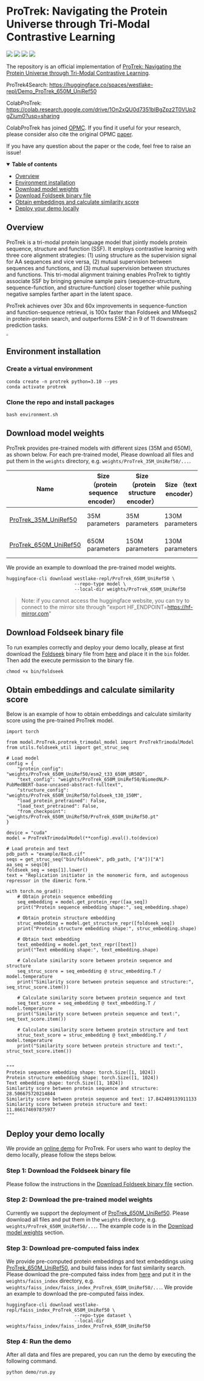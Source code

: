 # ProTrek: Navigating the Protein Universe through Tri-Modal Contrastive Learning
<a href="https://www.biorxiv.org/content/10.1101/2024.05.30.596740v1"><img src="https://img.shields.io/badge/Paper-bioRxiv-green" style="max-width: 100%;"></a>
<a href="https://huggingface.co/spaces/westlake-repl/Demo_ProTrek_650M_UniRef50"><img src="https://img.shields.io/badge/%F0%9F%A4%97%20Hugging%20Face-red?label=Demo" style="max-width: 100%;"></a>
<a href="https://huggingface.co/westlake-repl/ProTrek_650M_UniRef50"><img src="https://img.shields.io/badge/%F0%9F%A4%97%20Hugging%20Face-yellow?label=Model" style="max-width: 100%;"></a>
<a href="https://cbirt.net/charting-the-protein-universe-with-protreks-tri-modal-contrastive-learning/" alt="blog"><img src="https://img.shields.io/badge/Blog-Medium-purple" /></a> 

The repository is an official implementation of [ProTrek: Navigating the Protein Universe through Tri-Modal Contrastive Learning](https://www.biorxiv.org/content/10.1101/2024.05.30.596740v2).

ProTrek4Search: https://huggingface.co/spaces/westlake-repl/Demo_ProTrek_650M_UniRef50

ColabProTrek: https://colab.research.google.com/drive/1On2xQU0d7351bIBgZpz2T0VUp2gZium0?usp=sharing

ColabProTrek has joined [OPMC](https://theopmc.github.io/). If you find it useful for your research, please consider also cite the original OPMC [paper](https://www.biorxiv.org/content/10.1101/2024.05.24.595648v4).

If you have any question about the paper or the code, feel free to raise an issue!

<details open><summary><b>Table of contents</b></summary>

- [Overview](#Overview)
- [Environment installation](#Environment-installation)
- [Download model weights](#Download-model-weights)
- [Download Foldseek binary file](#Download-Foldseek-binary-file)
- [Obtain embeddings and calculate similarity score](#Obtain-embeddings-and-calculate-similarity-score)
- [Deploy your demo locally](#Deploy-your-demo-locally)
</details>

## Overview
ProTrek is a tri-modal protein language model that jointly models protein sequence, structure and function (SSF). It employs
contrastive learning with three core alignment strategies: (1) using structure as the supervision signal for AA
sequences and vice versa, (2) mutual supervision between sequences and functions, and (3) mutual supervision
between structures and functions. This tri-modal alignment training enables ProTrek to tightly associate SSF by
bringing genuine sample pairs (sequence-structure, sequence-function, and structure-function) closer together while
pushing negative samples farther apart in the latent space.

ProTrek achieves over 30x and 60x improvements in sequence-function and function-sequence retrieval, is 100x faster than Foldseek and MMseqs2 in protein-protein search, and outperforms ESM-2 in 9 of 11 downstream prediction tasks.

<img src="figure/img.jpg" style="zoom:33%;" />

## Environment installation
### Create a virtual environment
```
conda create -n protrek python=3.10 --yes
conda activate protrek
```
### Clone the repo and install packages
```
bash environment.sh  
```

## Download model weights
ProTrek provides pre-trained models with different sizes (35M and 650M), as shown below. For each pre-trained model, 
Please download all files and put them in the `weights` directory, e.g. `weights/ProTrek_35M_UniRef50/...`.


| **Name**                                                     | **Size （protein sequence encoder）** | **Size （protein structure encoder）** | **Size （text encoder）** | Dataset               |
| ------------------------------------------------------------ | ------------------------------------- | -------------------------------------- |-------------------------| --------------------- |
| [ProTrek_35M_UniRef50](https://huggingface.co/westlake-repl/ProTrek_35M_UniRef50) | 35M parameters                        | 35M parameters                         | 130M parameters         | Swiss-Prot + UniRef50 |
| [ProTrek_650M_UniRef50](https://huggingface.co/westlake-repl/ProTrek_650M_UniRef50) | 650M parameters                       | 150M parameters                        | 130M parameters         | Swiss-Prot + UniRef50 |

We provide an example to download the pre-trained model weights.
```
huggingface-cli download westlake-repl/ProTrek_650M_UniRef50 \
                         --repo-type model \
                         --local-dir weights/ProTrek_650M_UniRef50
```
> Note: if you cannot access the huggingface website, you can try to connect to the mirror site through "export 
> HF_ENDPOINT=https://hf-mirror.com"

## Download Foldseek binary file
To run examples correctly and deploy your demo locally, please at first download the [Foldseek](https://github.com/steineggerlab/foldseek) 
binary file from [here](https://drive.google.com/file/d/1B_9t3n_nlj8Y3Kpc_mMjtMdY0OPYa7Re/view?usp=sharing) and place 
it in the `bin` folder. Then add the execute permission to the binary file.
```
chmod +x bin/foldseek
```

## Obtain embeddings and calculate similarity score
Below is an example of how to obtain embeddings and calculate similarity score using the pre-trained ProTrek model.
```
import torch

from model.ProTrek.protrek_trimodal_model import ProTrekTrimodalModel
from utils.foldseek_util import get_struc_seq

# Load model
config = {
    "protein_config": "weights/ProTrek_650M_UniRef50/esm2_t33_650M_UR50D",
    "text_config": "weights/ProTrek_650M_UniRef50/BiomedNLP-PubMedBERT-base-uncased-abstract-fulltext",
    "structure_config": "weights/ProTrek_650M_UniRef50/foldseek_t30_150M",
    "load_protein_pretrained": False,
    "load_text_pretrained": False,
    "from_checkpoint": "weights/ProTrek_650M_UniRef50/ProTrek_650M_UniRef50.pt"
}

device = "cuda"
model = ProTrekTrimodalModel(**config).eval().to(device)

# Load protein and text
pdb_path = "example/8ac8.cif"
seqs = get_struc_seq("bin/foldseek", pdb_path, ["A"])["A"]
aa_seq = seqs[0]
foldseek_seq = seqs[1].lower()
text = "Replication initiator in the monomeric form, and autogenous repressor in the dimeric form."

with torch.no_grad():
    # Obtain protein sequence embedding
    seq_embedding = model.get_protein_repr([aa_seq])
    print("Protein sequence embedding shape:", seq_embedding.shape)
    
    # Obtain protein structure embedding
    struc_embedding = model.get_structure_repr([foldseek_seq])
    print("Protein structure embedding shape:", struc_embedding.shape)
    
    # Obtain text embedding
    text_embedding = model.get_text_repr([text])
    print("Text embedding shape:", text_embedding.shape)
    
    # Calculate similarity score between protein sequence and structure
    seq_struc_score = seq_embedding @ struc_embedding.T / model.temperature
    print("Similarity score between protein sequence and structure:", seq_struc_score.item())

    # Calculate similarity score between protein sequence and text
    seq_text_score = seq_embedding @ text_embedding.T / model.temperature
    print("Similarity score between protein sequence and text:", seq_text_score.item())
    
    # Calculate similarity score between protein structure and text
    struc_text_score = struc_embedding @ text_embedding.T / model.temperature
    print("Similarity score between protein structure and text:", struc_text_score.item())
   

"""
Protein sequence embedding shape: torch.Size([1, 1024])
Protein structure embedding shape: torch.Size([1, 1024])
Text embedding shape: torch.Size([1, 1024])
Similarity score between protein sequence and structure: 28.506675720214844
Similarity score between protein sequence and text: 17.842409133911133
Similarity score between protein structure and text: 11.866174697875977
"""
```

## Deploy your demo locally
We provide an [online demo](https://huggingface.co/spaces/westlake-repl/Demo_ProTrek_650M_UniRef50) for ProTrek. For users who want to deploy the demo locally, please follow the steps below.

### Step 1: Download the Foldseek binary file
Please follow the instructions in the [Download Foldseek binary file](#Download-Foldseek-binary-file) section.

### Step 2: Download the pre-trained model weights
Currently we support the deployment of [ProTrek_650M_UniRef50](https://huggingface.co/westlake-repl/ProTrek_650M_UniRef50).
Please download all files and put them in the `weights` directory, e.g. `weights/ProTrek_650M_UniRef50/...`. The example
code is in the [Download model weights](#Download-model-weights) section.

### Step 3: Download pre-computed faiss index
We provide pre-computed protein embeddings and text embeddings using [ProTrek_650M_UniRef50](https://huggingface.co/westlake-repl/ProTrek_650M_UniRef50),
and build faiss index for fast similarity search. Please download the pre-computed faiss index from [here](https://huggingface.co/datasets/westlake-repl/faiss_index_ProTrek_650M_UniRef50/tree/main)
and put it in the `weights/faiss_index` directory, e.g. `weights/faiss_index/faiss_index_ProTrek_650M_UniRef50/...`. We
provide an example to download the pre-computed faiss index.
```
huggingface-cli download westlake-repl/faiss_index_ProTrek_650M_UniRef50 \
                         --repo-type dataset \
                         --local-dir weights/faiss_index/faiss_index_ProTrek_650M_UniRef50
```

### Step 4: Run the demo
After all data and files are prepared, you can run the demo by executing the following command.
```
python demo/run.py 
```

